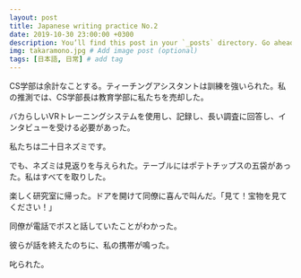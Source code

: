 ```yaml
---
layout: post
title: Japanese writing practice No.2
date: 2019-10-30 23:00:00 +0300
description: You’ll find this post in your `_posts` directory. Go ahead and edit it and re-build the site to see your changes. # Add post description (optional)
img: takaramono.jpg # Add image post (optional)
tags: [日本語, 日常] # add tag
---
```


CS学部は余計なことする。ティーチングアシスタントは訓練を強いられた。私の推測では、CS学部長は教育学部に私たちを売却した。

バカらしいVRトレーニングシステムを使用し、記録し、長い調査に回答し、インタビューを受ける必要があった。

私たちは二十日ネズミです。

でも、ネズミは見返りを与えられた。テーブルにはポテトチップスの五袋があった。私はすべてを取りした。

楽しく研究室に帰った。ドアを開けて同僚に喜んで叫んだ。「見て！宝物を見てください！」

同僚が電話でボスと話していたことがわかった。

彼らが話を終えたのちに、私の携帯が鳴った。

叱られた。
